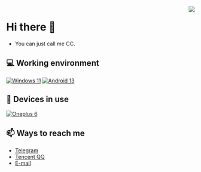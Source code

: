 <img align="right" src="https://github-readme-stats-cccc-owo.vercel.app/api?username=Cccc-owo&include_all_commits=true&show_icons=true&hide_title=true&hide_border=true" />

# Hi there 👋

- You can just call me CC.

## 💻 Working environment

[![Windows 11](https://img.shields.io/badge/Windows%2011-00adef?style=flat-square&logo=windows&logoColor=ffffff)](https://www.microsoft.com/zh-cn/windows/windows-11/)
[![Android 13](https://img.shields.io/badge/Android%2013%20(LineageOS)-3ddc84?style=flat-square&logo=android&logoColor=ffffff)](https://lineageos.org/)

## 📱 Devices in use

[![Oneplus 6](https://img.shields.io/badge/Oneplus%206-dd4814?style=flat-square&logo=oneplus&logoColor=ffffff)](https://www.oneplus.com/)

## 📫 Ways to reach me

- [Telegram](https://t.me/is_cccc/)
- [Tencent QQ](https://qm.qq.com/cgi-bin/qm/qr?k=oJ0W3zcnXeU8jpJTUeaogXj1vX_u50Wd/)
- [E-mail](mailto:4hhhhfor@gmail.com)

<!--
**Cccc-owo/Cccc-owo** is a ✨ _special_ ✨ repository because its `README.md` (this file) appears on your GitHub profile.

Here are some ideas to get you started:

- 🔭 I’m currently working on ...
- 🌱 I’m currently learning ...
- 👯 I’m looking to collaborate on ...
- 🤔 I’m looking for help with ...
- 💬 Ask me about ...
- 📫 How to reach me: ...
- 😄 Pronouns: ...
- ⚡ Fun fact: ...
-->
